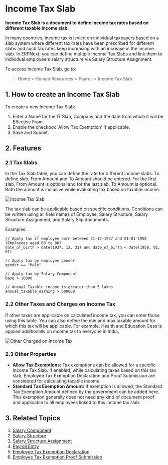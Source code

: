<!-- add-breadcrumbs -->
# Income Tax Slab

**Income Tax Slab is a document to define income tax rates based on different taxable income slab.** 

In many countries, income tax is levied on individual taxpayers based on a slab system where different tax rates have been prescribed for different slabs and such tax rates keep increasing with an increase in the income slab. In ERPNext, you can define multiple Income Tax Slabs and link them to individual employee's salary structure via Salary Structure Assignment.

To access Income Tax Slab, go to:
> Home > Human Resources > Payroll > Income Tax Slab

## 1. How to create an Income Tax Slab

To create a new Income Tax Slab:

1. Enter a Name for the IT Slab, Company and the date from which it will be Effective From.
1. Enable the checkbox 'Allow Tax Exemption' if applicable.
1. Save and Submit.

## 2. Features

### 2.1 Tax Slabs

In the Tax Slab table, you can define the rate for different income slabs. To define slab, From Amount and To Amount should be entered. For the first slab, From Amount is optional and for the last slab, To Amount is optional. Both the amount is inclusive while evaluating tax based on taxable income.


<img class="screenshot" alt="Income Tax Slab" src="/docs/assets/img/human-resources/income-tax-slab.png">

The tax slab can be applicable based on specific conditions. Conditions can be written using all field names of Employee, Salary Structure, Salary Structure Assignment, and Salary Slip documents.

Examples:

```
// Apply tax if employee born between 31-12-1937 and 01-01-1958 (Employees aged 60 to 80)
date_of_birth > date(1937, 12, 31) and date_of_birth < date(1958, 01, 01)

// Apply tax by employee gender
gender == "Male"

// Apply tax by Salary Component
base > 10000

// Annual Taxable income is greater than 5 lakhs
annual_taxable_earning > 500000
```

### 2.2 Other Taxes and Charges on Income Tax

If other taxes are applicable on calculated income tax, you can enter those using this table. You can also define the min and max taxable amount for which this tax will be applicable.
For example, Health and Education Cess is applied additionally on income tax to everyone in India.

<img class="screenshot" alt="Other Charged on Income Tax" src="/docs/assets/img/human-resources/other-taxes-on-income-tax.png">


### 2.3 Other Properties

- **Allow Tax Exemptions:** Tax exemptions can be allowed for a specific Income Tax Slab. If enabled, while calculating taxes based on this tax slab, Employee Tax Exemption Declaration and Proof Submission are considered for calculating taxable income.
- **Standard Tax Exemption Amount:** If exemption is allowed, the Standard Tax Exemption Amount defined by the government can be added here. This exemption generally does not need any kind of document proof and applicable to all employees linked to this income tax slab.

## 3. Related Topics

1. [Salary Component](/docs/user/manual/en/human-resources/salary-component)
1. [Salary Structure](/docs/user/manual/en/human-resources/salary-structure)
1. [Salary Structure Assignment](/docs/user/manual/en/human-resources/salary-structure-assignment)
1. [Payroll Entry](/docs/user/manual/en/human-resources/payroll-entry)
1. [Employee Tax Exemption Declaration](/docs/user/manual/en/human-resources/employee-tax-exemption-declaration) 
1. [Employee Tax Exemption Proof Submission](/docs/user/manual/en/human-resources/employee-tax-exemption-proof-submission)
